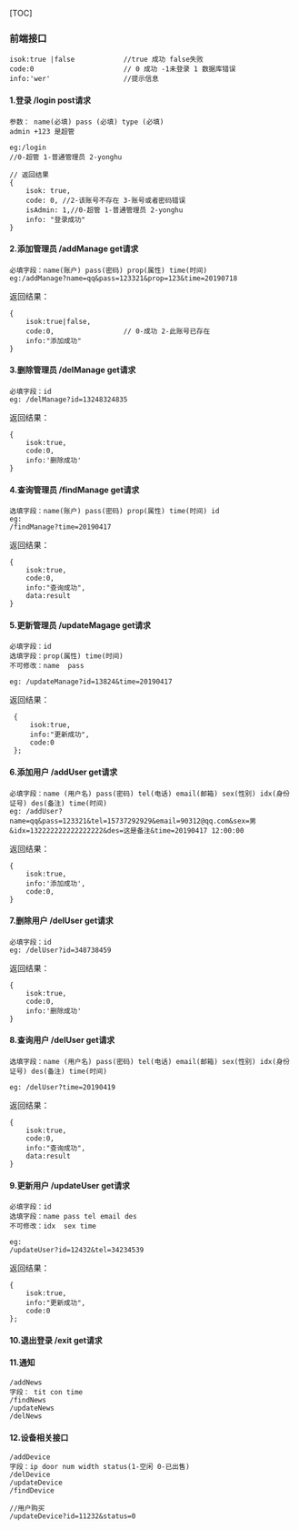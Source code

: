 [TOC]



### 前端接口

```
isok:true |false            //true 成功 false失败
code:0                      // 0 成功 -1未登录 1 数据库错误
info:'wer'                  //提示信息
```

#### 1.登录 /login    post请求 

```
参数： name(必填) pass (必填) type (必填)
admin +123 是超管

eg:/login
//0-超管 1-普通管理员 2-yonghu
```

```
// 返回结果
{
    isok: true,
    code: 0, //2-该账号不存在 3-账号或者密码错误
    isAdmin: 1,//0-超管 1-普通管理员 2-yonghu
    info: "登录成功"
}
```



#### 2.添加管理员    /addManage   get请求

```
必填字段：name(账户) pass(密码) prop(属性) time(时间) 
eg:/addManage?name=qq&pass=123321&prop=123&time=20190718
```

返回结果：

```
{
    isok:true|false,
    code:0,                 // 0-成功 2-此账号已存在
    info:"添加成功"
}
```



#### 3.删除管理员  /delManage get请求

```
必填字段：id
eg: /delManage?id=13248324835
```

返回结果：

```
{
    isok:true,
    code:0,
    info:'删除成功'
}
```



#### 4.查询管理员 /findManage get请求

```
选填字段：name(账户) pass(密码) prop(属性) time(时间) id
eg:
/findManage?time=20190417
```

返回结果：

```
{
    isok:true,
    code:0,
    info:"查询成功",
    data:result
}
```



#### 5.更新管理员     /updateMagage get请求

```
必填字段：id
选填字段：prop(属性) time(时间) 
不可修改：name  pass

eg: /updateManage?id=13824&time=20190417
```

返回结果：

```
 {
     isok:true,
     info:"更新成功",
     code:0
 };
```

#### 6.添加用户   /addUser get请求

```
必填字段：name (用户名) pass(密码) tel(电话) email(邮箱) sex(性别) idx(身份证号) des(备注) time(时间)
eg: /addUser?name=qq&pass=123321&tel=15737292929&email=90312@qq.com&sex=男&idx=132222222222222222&des=这是备注&time=20190417 12:00:00
```

返回结果：

```
{
    isok:true,
    info:'添加成功',
    code:0,
}
```

#### 7.删除用户  /delUser get请求

```
必填字段：id
eg: /delUser?id=348738459
```

返回结果：

```
{
    isok:true,
    code:0,
    info:'删除成功'
}
```

#### 8.查询用户  /delUser get请求

```
选填字段：name (用户名) pass(密码) tel(电话) email(邮箱) sex(性别) idx(身份证号) des(备注) time(时间)

eg: /delUser?time=20190419
```

返回结果：

```
{
    isok:true,
    code:0,
    info:"查询成功",
    data:result
}
```

#### 9.更新用户     /updateUser get请求

```
必填字段：id
选填字段：name pass tel email des
不可修改：idx  sex time

eg:
/updateUser?id=12432&tel=34234539
```

返回结果：

```
{
    isok:true,
    info:"更新成功",
    code:0
};
```

#### 10.退出登录  /exit get请求



#### 11.通知    

```
/addNews 
字段：	tit con time
/findNews
/updateNews
/delNews
```

#### 12.设备相关接口

```
/addDevice
字段：ip door num width status(1-空闲 0-已出售) 
/delDevice
/updateDevice
/findDevice

//用户购买
/updateDevice?id=11232&status=0
```

